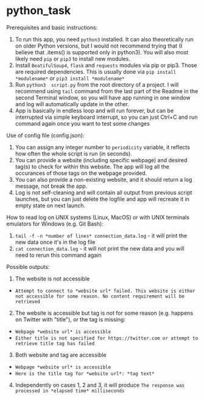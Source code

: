 # python_task

Prerequisites and basic instructions:

1. To run this app, you need ```python3``` installed. It can also theoretically run on older Python versions, but I would not recommend trying that (I believe that .items() is supported only in python3). You will also most likely need ```pip``` or ```pip3``` to install new modules.
2. Install ```BeatifulSoup4```, ```flask``` and ```requests``` modules via pip or pip3. Those are required dependencies. This is usually done via ```pip install *modulename*``` or ```pip3 install *modulename*```
3. Run ```python3  script.py``` from the root directory of a project. I will recommend using ```tail``` command from the last part of the Readme in the second Terminal window, so you will have app running in one window and log will automatically update in the other.
4. App is basically in endless loop and will run forever, but can be interrupted via simple keyboard interrupt, so you can just Ctrl+C and run command again once you want to test some changes

Use of config file (config.json):

1. You can assign any integer number to ```periodicity``` variable, it reflects how often the whole script is run (in seconds).
2. You can provide a website (including specific webpage) and desired tag(s) to check for within this website. The app will log all the occurances of those tags on the webpage provided.
3. You can also provide a non-existing website, and it should return a log message, not break the app.
4. Log is not self-cleaning and will contain all output from previous script launches, but you can just delete the logfile and app will recreate it in empty state on next launch.

How to read log on UNIX systems (Linux, MacOS) or with UNIX terminals emulators for Windows (e.g. Git Bash):

1. ```tail -f -n *number of lines* connection_data.log``` - it will print the new data once it's in the log file
2. ```cat connection_data.log``` - it will not print the new data and you will need to rerun this command again

Possible  outputs:

1. The website is not accessible
- ```Attempt to connect to *website url* failed. This website is either not accessible for some reason. No content requirement will be retrieved```
2. The website is accessible but tag is not for some reason (e.g. happens on Twitter with "title"), or the tag is missing:
- ```Webpage *website url* is accessible```
-  ```Either title is not specified for https://twitter.com or attempt to retrieve title tag has failed```
3. Both website and tag are accessible
- ```Webpage *website url* is accessible```
- ```Here is the title tag for *website url*: *tag text*```
4. Independently on cases 1, 2 and 3, it will produce ```The response was processed in *elapsed time* milliseconds```